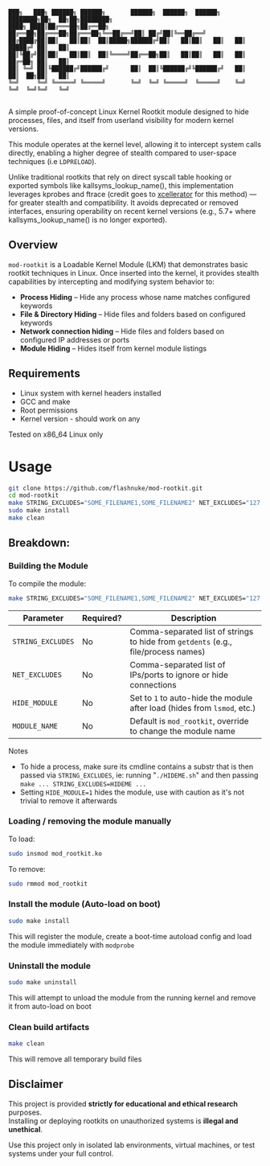 ```
███╗   ███╗ ██████╗ ██████╗       ██████╗  ██████╗  ██████╗ ████████╗██╗  ██╗██╗████████╗
████╗ ████║██╔═══██╗██╔══██╗      ██╔══██╗██╔═══██╗██╔═══██╗╚══██╔══╝██║ ██╔╝██║╚══██╔══╝
██╔████╔██║██║   ██║██║  ██║█████╗██████╔╝██║   ██║██║   ██║   ██║   █████╔╝ ██║   ██║   
██║╚██╔╝██║██║   ██║██║  ██║╚════╝██╔══██╗██║   ██║██║   ██║   ██║   ██╔═██╗ ██║   ██║   
██║ ╚═╝ ██║╚██████╔╝██████╔╝      ██║  ██║╚██████╔╝╚██████╔╝   ██║   ██║  ██╗██║   ██║   
╚═╝     ╚═╝ ╚═════╝ ╚═════╝       ╚═╝  ╚═╝ ╚═════╝  ╚═════╝    ╚═╝   ╚═╝  ╚═╝╚═╝   ╚═╝   
                                                                                                                                               
```


A simple proof-of-concept Linux Kernel Rootkit module designed to hide processes, files, and itself from userland visibility for modern kernel versions.  

This module operates at the kernel level, allowing it to intercept system calls directly, enabling a higher degree of stealth compared to user-space techniques (i.e `LDPRELOAD`).

Unlike traditional rootkits that rely on direct syscall table hooking or exported symbols like kallsyms_lookup_name(), this implementation leverages kprobes and ftrace (credit goes to [xcellerator](https://github.com/xcellerator/linux_kernel_hacking) for this method) — for greater stealth and compatibility. It avoids deprecated or removed interfaces, ensuring operability on recent kernel versions (e.g., 5.7+ where kallsyms_lookup_name() is no longer exported).

## Overview

`mod-rootkit` is a Loadable Kernel Module (LKM) that demonstrates basic rootkit techniques in Linux. Once inserted into the kernel, it provides stealth capabilities by intercepting and modifying system behavior to:

- **Process Hiding** – Hide any process whose name matches configured keywords
- **File & Directory Hiding** – Hide files and folders based on configured keywords
- **Network connection hiding** – Hide files and folders based on configured IP addresses or ports
- **Module Hiding** – Hides itself from kernel module listings

## Requirements

- Linux system with kernel headers installed
- GCC and make
- Root permissions
- Kernel version - should work on any

Tested on x86_64 Linux only


# Usage
```bash
git clone https://github.com/flashnuke/mod-rootkit.git
cd mod-rootkit
make STRING_EXCLUDES="SOME_FILENAME1,SOME_FILENAME2" NET_EXCLUDES="127.0.0.1,2222" HIDE_MODULE=0
sudo make install
make clean
```

## Breakdown:

### Building the Module
To compile the module:
```bash
make STRING_EXCLUDES="SOME_FILENAME1,SOME_FILENAME2" NET_EXCLUDES="127.0.0.1,2222" HIDE_MODULE=0
```

| Parameter        | Required? | Description                                                                 |
|------------------|-----------|-----------------------------------------------------------------------------|
| `STRING_EXCLUDES`| No        | Comma-separated list of strings to hide from `getdents` (e.g., file/process names) |
| `NET_EXCLUDES`   | No        | Comma-separated list of IPs/ports to ignore or hide connections                   |
| `HIDE_MODULE`    | No        | Set to `1` to auto-hide the module after load (hides from `lsmod`, etc.)  |
| `MODULE_NAME`    | No        | Default is `mod_rootkit`, override to change the module name                |

Notes
* To hide a process, make sure its cmdline contains a substr that is then passed via `STRING_EXCLUDES`, ie: running "`./HIDEME.sh`" and then passing `make ... STRING_EXCLUDES=HIDEME ...`
* Setting `HIDE_MODULE=1` hides the module, use with caution as it's not trivial to remove it afterwards

### Loading / removing the module manually
To load:
```bash
sudo insmod mod_rootkit.ko
```

To remove:
```bash
sudo rmmod mod_rootkit
```

### Install the module (Auto-load on boot)
```bash
sudo make install
```
This will register the module, create a boot-time autoload config and load the module immediately with `modprobe`

### Uninstall the module
```bash
sudo make uninstall
```
This will attempt to unload the module from the running kernel and remove it from auto-load on boot

### Clean build artifacts
```bash
make clean
```
This will remove all temporary build files

## Disclaimer

This project is provided **strictly for educational and ethical research** purposes.  
Installing or deploying rootkits on unauthorized systems is **illegal and unethical**.

Use this project only in isolated lab environments, virtual machines, or test systems under your full control.


